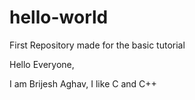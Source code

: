 # hello-world
First Repository made for the basic tutorial

Hello Everyone,

I am Brijesh Aghav, I like C and C++
